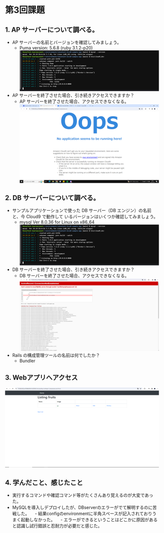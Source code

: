 # 第3回課題
## 1. AP サーバーについて調べる。
- AP サーバーの名前とバージョンを確認してみましょう。
  - Puma version: 5.6.8 (ruby 3.1.2-p20)  
  ![APサーバー](images/APDBserverversion.png)
- AP サーバーを終了させた場合、引き続きアクセスできますか？
  - AP サーバーを終了させた場合、アクセスできなくなる。  
  ![APサーバー停止後アクセス](images/APserverstop.png)

## 2. DB サーバーについて調べる。
- サンプルアプリケーションで使った DB サーバー（DB エンジン）の名前と、今 Cloud9 で動作して
いるバージョンはいくつか確認してみましょう。
  - mysql  Ver 8.0.36 for Linux on x86_64  
  ![DBサーバー](images/APDBserverversion.png)
- DB サーバーを終了させた場合、引き続きアクセスできますか？
  - DB サーバーを終了させた場合、アクセスできなくなる。  
  ![DBサーバー停止後アクセス](images/DBserverstop.png)
- Rails の構成管理ツールの名前は何でしたか？
  - Bundler

## 3. Webアプリへアクセス  
![Webアプリアクセス](images/deploy.png)

## 4. 学んだこと、感じたこと
- 実行するコマンドや確認コマンド等がたくさんあり覚えるのが大変であった。
- MySQLを導入しデプロイしたが、DBserverのエラーがでて解明するのに苦戦した。
　- 結果configのenvironmentに半角スペースが記入されておりうまく起動しなかった。
　- エラーができるということはどこかに原因があると認識し試行錯誤と忍耐力が必要だと感じた。